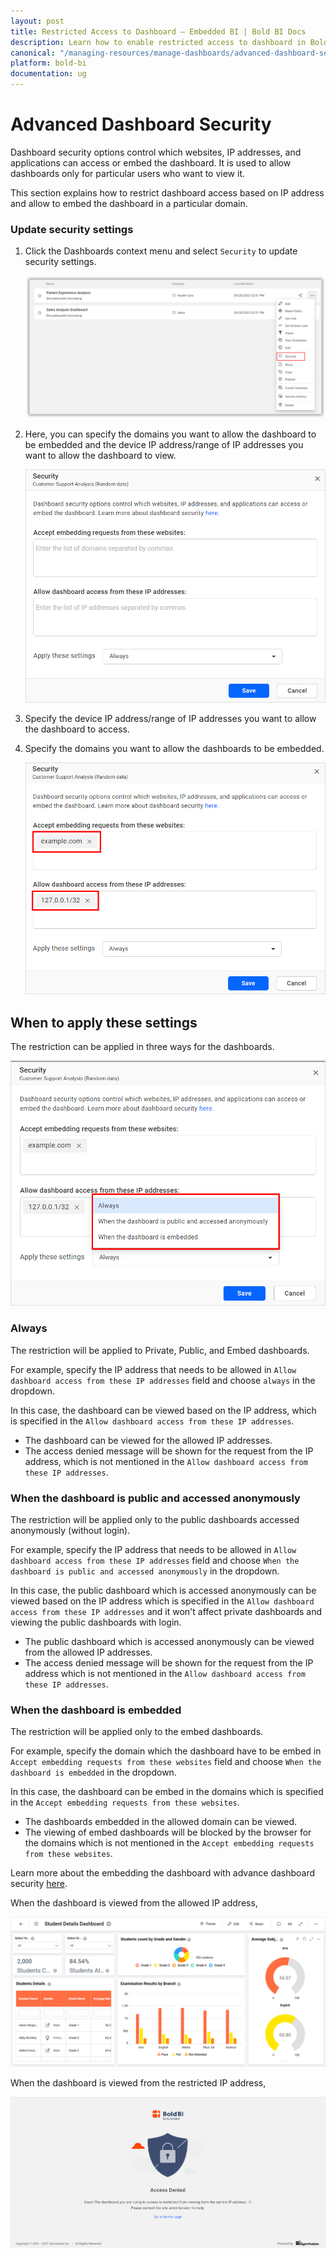 ```yaml
---
layout: post
title: Restricted Access to Dashboard – Embedded BI | Bold BI Docs
description: Learn how to enable restricted access to dashboard in Bold BI Embedded through restricting websites, IP addresses and applications.
canonical: "/managing-resources/manage-dashboards/advanced-dashboard-security/"
platform: bold-bi
documentation: ug
---
```


# Advanced Dashboard Security

Dashboard security options control which websites, IP addresses, and applications can access or embed the dashboard. It is used to allow dashboards only for particular users who want to view it.

This section explains how to restrict dashboard access based on IP address and allow to embed the dashboard in a particular domain.

### Update security settings

1.  Click the Dashboards context menu and select `Security` to update security settings.

    ![Get Security Option](/static/assets/managing-resources/manage-dashboards/images/get-security-option.png)

2. Here, you can specify the domains you want to allow the dashboard to be embedded and the device IP address/range of IP 
addresses you want to allow the dashboard to view.

   ![Get Security Dialog](/static/assets/managing-resources/manage-dashboards/images/get-security-dialog.png#width=55%)

3. Specify the device IP address/range of IP addresses you want to allow the dashboard to access.

4. Specify the domains you want to allow the dashboards to be embedded.

    ![Get Restricted Content](/static/assets/managing-resources/manage-dashboards/images/get-restricted-content.png#width=55%)

## When to apply these settings

The restriction can be applied in three ways for the dashboards.

![Get Settings Dropdown](/static/assets/managing-resources/manage-dashboards/images/get-settings-dropdown.png#width=55%)

### Always

The restriction will be applied to Private, Public, and Embed dashboards.

For example, specify the IP address that needs to be allowed in `Allow dashboard access from these IP addresses` field and choose `always` in the dropdown.

In this case, the dashboard can be viewed based on the IP address, which is specified in the `Allow dashboard access from these IP addresses`.
   
* The dashboard can be viewed for the allowed IP addresses.
* The access denied message will be shown for the request from the IP address, which is not mentioned in the `Allow dashboard access from these IP addresses`.

### When the dashboard is public and accessed anonymously

The restriction will be applied only to the public dashboards accessed anonymously (without login).

For example, specify the IP address that needs to be allowed in `Allow dashboard access from these IP addresses` field and choose `When the dashboard is public and accessed anonymously` in the dropdown.
    
In this case, the public dashboard which is accessed anonymously can be viewed based on the IP address which is specified in the `Allow dashboard access from these IP addresses` and it won't affect private dashboards and viewing the public dashboards with login.
   
* The public dashboard which is accessed anonymously can be viewed from the allowed IP addresses.
* The access denied message will be shown for the request from the IP address which is not mentioned in the `Allow dashboard access from these IP addresses`.

### When the dashboard is embedded

The restriction will be applied only to the embed dashboards. 

For example, specify the domain which the dashboard have to be embed in `Accept embedding requests from these websites` field and choose `When the dashboard is embedded` in the dropdown.

In this case, the dashboard can be embed in the domains which is specified in the `Accept embedding requests from these websites`.

* The dashboards embedded in the allowed domain can be viewed.
* The viewing of embed dashboards will be blocked by the browser for the domains which is not mentioned in the `Accept embedding requests from these websites`.

Learn more about the embedding the dashboard with advance dashboard security [here](/embedding-options/iframe-embedding/secured-embedding/).  

When the dashboard is viewed from the allowed IP address,

![dashboard-rendering-page](/static/assets/managing-resources/manage-dashboards/images/dashboard-rendering.png)

When the dashboard is viewed from the restricted IP address,

![access-denied-page](/static/assets/managing-resources/manage-dashboards/images/restriction-access-denied.png)